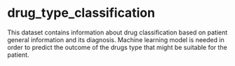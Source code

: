# drug_type_classification
This dataset contains information about drug classification based on patient general information and its diagnosis. Machine learning model is needed in order to predict the outcome of the drugs type that might be suitable for the patient.
